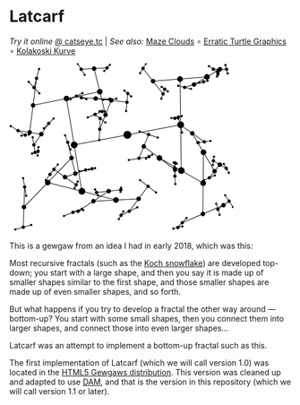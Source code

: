 Latcarf
=======

_Try it online_ [@ catseye.tc](https://catseye.tc/installation/Latcarf)
| _See also:_ [Maze Clouds](https://github.com/catseye/Maze-Clouds#readme)
∘ [Erratic Turtle Graphics](https://github.com/catseye/Erratic-Turtle-Graphics#readme)
∘ [Kolakoski Kurve](https://github.com/catseye/Kolakoski-Kurve#readme)

![screenshot](images/latcarf1.png?raw=true)

This is a gewgaw from an idea I had in early 2018, which was this:

Most recursive fractals (such as the [Koch snowflake][]) are developed
top-down; you start with a large shape, and then you say it is
made up of smaller shapes similar to the first shape, and those
smaller shapes are made up of even smaller shapes, and so forth.

But what happens if you try to develop a fractal the other way around —
bottom-up?  You start with some small shapes, then you connect them
into larger shapes, and connect those into even larger shapes...

Latcarf was an attempt to implement a bottom-up fractal such as this.

The first implementation of Latcarf (which we will call version 1.0) was
located in the [HTML5 Gewgaws distribution][].  This version was cleaned
up and adapted to use [DAM][], and that is the version in this repository
(which we will call version 1.1 or later).

[HTML5 Gewgaws distribution]: https://catseye.tc/distribution/HTML5%20Gewgaws%20distribution
[DAM]: https://catseye.tc/node/DAM
[Koch snowflake]: https://en.wikipedia.org/wiki/Koch_snowflake
